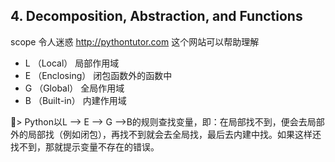 ## 4. Decomposition, Abstraction, and Functions

scope 令人迷惑
http://pythontutor.com 这个网站可以帮助理解

* L （Local） 局部作用域
* E （Enclosing） 闭包函数外的函数中
* G （Global） 全局作用域
* B （Built-in） 内建作用域

 > Python以L –> E –> G –>B的规则查找变量，即：在局部找不到，便会去局部外的局部找（例如闭包），再找不到就会去全局找，最后去内建中找。如果这样还找不到，那就提示变量不存在的错误。
 